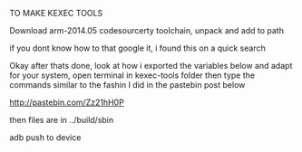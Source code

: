 TO MAKE KEXEC TOOLS



Download arm-2014.05 codesourcerty toolchain, unpack and add to path

if you dont know how to that google it, i found this on a quick search




Okay after thats done, look at how i exported the variables below and adapt for your system, open terminal in kexec-tools folder then type the commands similar to the fashin I did in the pastebin post below

http://pastebin.com/Zz21hH0P

then files are in ../build/sbin

adb push to device
